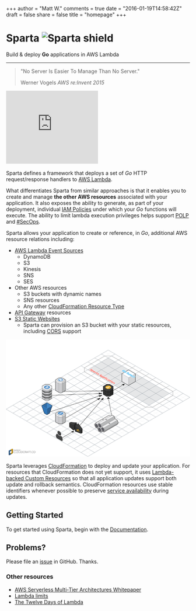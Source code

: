 +++
author = "Matt W."
comments = true
date = "2016-01-19T14:58:42Z"
draft = false
share = false
title = "homepage"
+++

<div class="jumbotron">
  <h1>Sparta <img src="images/spartanshieldsmall.png" alt="Sparta shield" height="80" width="80"></h1>
  Build & deploy <b>Go</b> applications in AWS Lambda
  <hr />
  <blockquote>
    <p>"No Server Is Easier To Manage Than No Server."</p>
    <footer>Werner Vogels <cite title="Source Title">AWS re:Invent 2015</cite></footer>
  </blockquote>  
  <iframe width="50%" height="200" src="https://www.youtube.com/embed/y-0Wf2Zyi5Q?start=1742" frameborder="0" allowfullscreen></iframe>
</div>

Sparta defines a framework that deploys a set of *Go* HTTP request/response handlers to [AWS Lambda](https://aws.amazon.com/lambda/).

What differentiates Sparta from similar approaches is that it enables you to create and manage **the other AWS resources** associated with your application.   It also exposes the ability to generate, as part of your deployment, individual [IAM Policies](http://docs.aws.amazon.com/IAM/latest/UserGuide/reference_policies.html) under which your *Go* functions will execute.  The ability to limit lambda execution privileges helps support [POLP](http://searchsecurity.techtarget.com/definition/principle-of-least-privilege-POLP) and [#SecOps](https://twitter.com/hashtag/secops).

Sparta allows your application to create or reference, in *Go*, additional AWS resource relations including:   

  - [AWS Lambda Event Sources](http://docs.aws.amazon.com/lambda/latest/dg/intro-core-components.html)
    - DynamoDB
    - S3
    - Kinesis
    - SNS
    - SES
  - Other AWS resources
    - S3 buckets with dynamic names
    - SNS resources
    - Any other [CloudFormation Resource Type](http://docs.aws.amazon.com/AWSCloudFormation/latest/UserGuide/aws-template-resource-type-ref.html)
  - [API Gateway](http://docs.aws.amazon.com/apigateway/latest/developerguide/welcome.html) resources
  - [S3 Static Websites](http://docs.aws.amazon.com/AmazonS3/latest/dev/WebsiteHosting.html)
    - Sparta can provision an S3 bucket with your static resources, including [CORS](http://docs.aws.amazon.com/AmazonS3/latest/dev/cors.html) support

![Sparta Overview](images/sparta_overview.png)

Sparta leverages [CloudFormation](http://docs.aws.amazon.com/AWSCloudFormation/latest/UserGuide/Welcome.html) to deploy and update your application.  For resources that CloudFormation does not yet support, it uses [Lambda-backed Custom Resources](http://docs.aws.amazon.com/AWSCloudFormation/latest/UserGuide/template-custom-resources-lambda.html) so that all application updates support both update and rollback semantics.  CloudFormation resources use stable identifiers whenever possible to preserve [service availability](http://docs.aws.amazon.com/AWSCloudFormation/latest/UserGuide/using-cfn-updating-stacks.html) during updates.

## Getting Started

To get started using Sparta, begin with the [Documentation](./docs).

## Problems?

Please file an [issue](https://github.com/mweagle/Sparta/issues/new) in GitHub.  Thanks.

### Other resources

  * [AWS Serverless Multi-Tier Architectures Whitepaper](https://d0.awsstatic.com/whitepapers/AWS_Serverless_Multi-Tier_Architectures.pdf)
  * [Lambda limits](http://docs.aws.amazon.com/lambda/latest/dg/limits.html)
  * [The Twelve Days of Lambda](https://aws.amazon.com/blogs/compute/the-twelve-days-of-lambda/)
